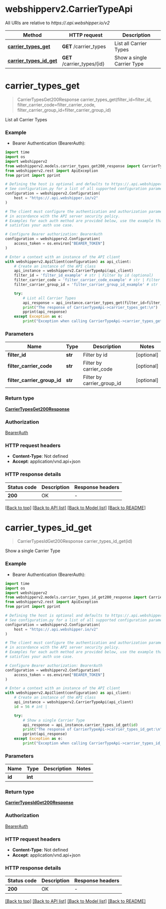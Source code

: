 # webshipperv2.CarrierTypeApi

All URIs are relative to *https://.api.webshipper.io/v2*

Method | HTTP request | Description
------------- | ------------- | -------------
[**carrier_types_get**](CarrierTypeApi.md#carrier_types_get) | **GET** /carrier_types | List all Carrier Types
[**carrier_types_id_get**](CarrierTypeApi.md#carrier_types_id_get) | **GET** /carrier_types/{id} | Show a single Carrier Type


# **carrier_types_get**
> CarrierTypesGet200Response carrier_types_get(filter_id=filter_id, filter_carrier_code=filter_carrier_code, filter_carrier_group_id=filter_carrier_group_id)

List all Carrier Types

### Example

* Bearer Authentication (BearerAuth):
```python
import time
import os
import webshipperv2
from webshipperv2.models.carrier_types_get200_response import CarrierTypesGet200Response
from webshipperv2.rest import ApiException
from pprint import pprint

# Defining the host is optional and defaults to https://.api.webshipper.io/v2
# See configuration.py for a list of all supported configuration parameters.
configuration = webshipperv2.Configuration(
    host = "https://.api.webshipper.io/v2"
)

# The client must configure the authentication and authorization parameters
# in accordance with the API server security policy.
# Examples for each auth method are provided below, use the example that
# satisfies your auth use case.

# Configure Bearer authorization: BearerAuth
configuration = webshipperv2.Configuration(
    access_token = os.environ["BEARER_TOKEN"]
)

# Enter a context with an instance of the API client
with webshipperv2.ApiClient(configuration) as api_client:
    # Create an instance of the API class
    api_instance = webshipperv2.CarrierTypeApi(api_client)
    filter_id = 'filter_id_example' # str | Filter by id (optional)
    filter_carrier_code = 'filter_carrier_code_example' # str | Filter by carrier_code (optional)
    filter_carrier_group_id = 'filter_carrier_group_id_example' # str | Filter by carrier_group_id (optional)

    try:
        # List all Carrier Types
        api_response = api_instance.carrier_types_get(filter_id=filter_id, filter_carrier_code=filter_carrier_code, filter_carrier_group_id=filter_carrier_group_id)
        print("The response of CarrierTypeApi->carrier_types_get:\n")
        pprint(api_response)
    except Exception as e:
        print("Exception when calling CarrierTypeApi->carrier_types_get: %s\n" % e)
```



### Parameters

Name | Type | Description  | Notes
------------- | ------------- | ------------- | -------------
 **filter_id** | **str**| Filter by id | [optional] 
 **filter_carrier_code** | **str**| Filter by carrier_code | [optional] 
 **filter_carrier_group_id** | **str**| Filter by carrier_group_id | [optional] 

### Return type

[**CarrierTypesGet200Response**](CarrierTypesGet200Response.md)

### Authorization

[BearerAuth](../README.md#BearerAuth)

### HTTP request headers

 - **Content-Type**: Not defined
 - **Accept**: application/vnd.api+json

### HTTP response details
| Status code | Description | Response headers |
|-------------|-------------|------------------|
**200** | OK |  -  |

[[Back to top]](#) [[Back to API list]](../README.md#documentation-for-api-endpoints) [[Back to Model list]](../README.md#documentation-for-models) [[Back to README]](../README.md)

# **carrier_types_id_get**
> CarrierTypesIdGet200Response carrier_types_id_get(id)

Show a single Carrier Type

### Example

* Bearer Authentication (BearerAuth):
```python
import time
import os
import webshipperv2
from webshipperv2.models.carrier_types_id_get200_response import CarrierTypesIdGet200Response
from webshipperv2.rest import ApiException
from pprint import pprint

# Defining the host is optional and defaults to https://.api.webshipper.io/v2
# See configuration.py for a list of all supported configuration parameters.
configuration = webshipperv2.Configuration(
    host = "https://.api.webshipper.io/v2"
)

# The client must configure the authentication and authorization parameters
# in accordance with the API server security policy.
# Examples for each auth method are provided below, use the example that
# satisfies your auth use case.

# Configure Bearer authorization: BearerAuth
configuration = webshipperv2.Configuration(
    access_token = os.environ["BEARER_TOKEN"]
)

# Enter a context with an instance of the API client
with webshipperv2.ApiClient(configuration) as api_client:
    # Create an instance of the API class
    api_instance = webshipperv2.CarrierTypeApi(api_client)
    id = 56 # int | 

    try:
        # Show a single Carrier Type
        api_response = api_instance.carrier_types_id_get(id)
        print("The response of CarrierTypeApi->carrier_types_id_get:\n")
        pprint(api_response)
    except Exception as e:
        print("Exception when calling CarrierTypeApi->carrier_types_id_get: %s\n" % e)
```



### Parameters

Name | Type | Description  | Notes
------------- | ------------- | ------------- | -------------
 **id** | **int**|  | 

### Return type

[**CarrierTypesIdGet200Response**](CarrierTypesIdGet200Response.md)

### Authorization

[BearerAuth](../README.md#BearerAuth)

### HTTP request headers

 - **Content-Type**: Not defined
 - **Accept**: application/vnd.api+json

### HTTP response details
| Status code | Description | Response headers |
|-------------|-------------|------------------|
**200** | OK |  -  |

[[Back to top]](#) [[Back to API list]](../README.md#documentation-for-api-endpoints) [[Back to Model list]](../README.md#documentation-for-models) [[Back to README]](../README.md)

